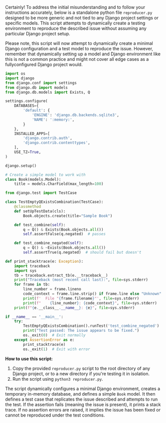 Certainly! To address the initial misunderstanding and to follow your instructions accurately, below is a standalone python file `reproducer.py` designed to be more generic and not tied to any Django project settings or specific models. This script attempts to dynamically create a testing environment to reproduce the described issue without assuming any particular Django project setup. 

Please note, this script will now attempt to dynamically create a minimal Django configuration and a test model to reproduce the issue. However, remember that dynamically setting up a model and Django environment like this is not a common practice and might not cover all edge cases as a fullyconfigured Django project would.

```python
import os
import django
from django.conf import settings
from django.db import models
from django.db.models import Exists, Q

settings.configure(
    DATABASES={
        'default': {
            'ENGINE': 'django.db.backends.sqlite3',
            'NAME': ':memory:',
        }
    },
    INSTALLED_APPS=[
        'django.contrib.auth',
        'django.contrib.contenttypes',
    ],
    USE_TZ=True,
)

django.setup()

# Create a simple model to work with
class Book(models.Model):
    title = models.CharField(max_length=100)

from django.test import TestCase

class TestEmptyQExistsCombination(TestCase):
    @classmethod
    def setUpTestData(cls):
        Book.objects.create(title="Sample Book")

    def test_combine(self):
        q = Q() & Exists(Book.objects.all())
        self.assertFalse(q.negated)  # passes

    def test_combine_negated(self):
        q = Q() & ~Exists(Book.objects.all())
        self.assertTrue(q.negated)  # should fail but doesn't

def print_stacktrace(e: Exception):
    import traceback
    import sys
    tb = traceback.extract_tb(e.__traceback__)
    print("Traceback (most recent call last):", file=sys.stderr)
    for frame in tb:
        line_number = frame.lineno
        code_context = frame.line.strip() if frame.line else "Unknown"
        print(f'  File "{frame.filename}"', file=sys.stderr)
        print(f"    {line_number}: {code_context}", file=sys.stderr)
    print(f"{e.__class__.__name__}: {e}", file=sys.stderr)

if __name__ == '__main__':
    try:
        TestEmptyQExistsCombination().runTest('test_combine_negated')
        print("Test passed: The issue appears to be fixed.")
        os._exit(0)  # Exit normally
    except AssertionError as e:
        print_stacktrace(e)
        os._exit(1)  # Exit with error
```

**How to use this script:**

1. Copy the provided `reproducer.py` script to the root directory of any Django project, or to a new directory if you're testing it in isolation.
2. Run the script using `python3 reproducer.py`.

The script dynamically configures a minimal Django environment, creates a temporary in-memory database, and defines a simple `Book` model. It then defines a test case that replicates the issue described and attempts to run the test. If the assertion fails (meaning the issue is present), it prints a stack trace. If no assertion errors are raised, it implies the issue has been fixed or cannot be reproduced under the test conditions.